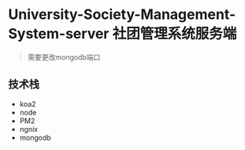 # University-Society-Management-System-server 社团管理系统服务端
> 需要更改mongodb端口
## 技术栈
* koa2
* node
* PM2
* ngnix
* mongodb
